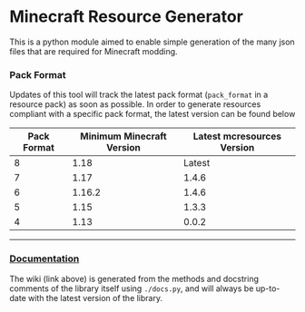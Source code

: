 # Minecraft Resource Generator

This is a python module aimed to enable simple generation of the many json files that are required for Minecraft modding.

### Pack Format

Updates of this tool will track the latest pack format (`pack_format` in a resource pack) as soon as possible. In order to generate resources compliant with a specific pack format, the latest version can be found below

Pack Format | Minimum Minecraft Version | Latest mcresources Version
---|---|---
8 | 1.18 | Latest
7 | 1.17 | 1.4.6
6 | 1.16.2 | 1.4.6
5 | 1.15 | 1.3.3
4 | 1.13 | 0.0.2

---

### [Documentation](https://github.com/alcatrazEscapee/mcresources/wiki)

The wiki (link above) is generated from the methods and docstring comments of the library itself using `./docs.py`, and will always be up-to-date with the latest version of the library.